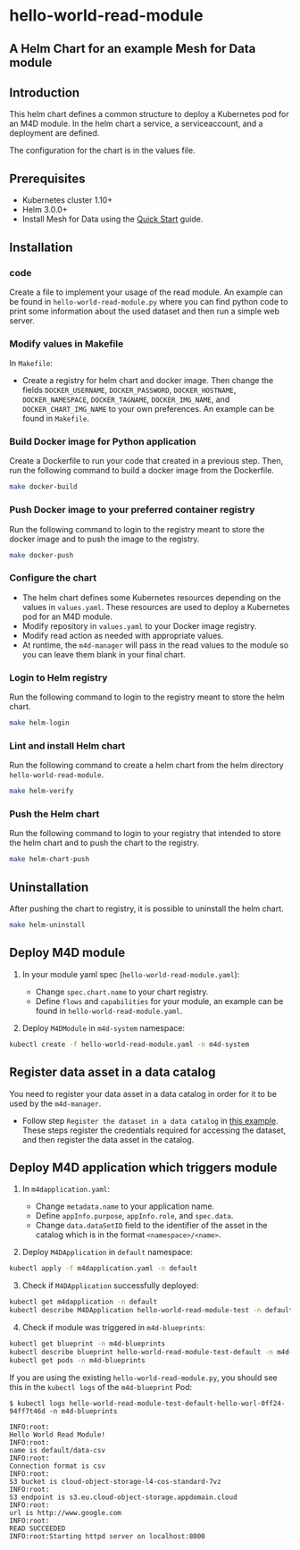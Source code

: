 # hello-world-read-module

## A Helm Chart for an example Mesh for Data module

## Introduction

This helm chart defines a common structure to deploy a Kubernetes pod for an M4D module.
In the helm chart a service, a serviceaccount, and a deployment are defined.

The configuration for the chart is in the values file.

## Prerequisites

- Kubernetes cluster 1.10+
- Helm 3.0.0+
- Install Mesh for Data using the [Quick Start]() guide.

## Installation

### code
Create a file to implement your usage of the read module. An example can be found in `hello-world-read-module.py` where you can find python code to print 
some information about the used dataset and then run a simple web server.  

### Modify values in Makefile

In `Makefile`:
- Create a registry for helm chart and docker image. Then change the fields `DOCKER_USERNAME`, `DOCKER_PASSWORD`, `DOCKER_HOSTNAME`, `DOCKER_NAMESPACE`, `DOCKER_TAGNAME`, `DOCKER_IMG_NAME`, and `DOCKER_CHART_IMG_NAME` to your own preferences. An example can be found in `Makefile`.

### Build Docker image for Python application

Create a Dockerfile to run your code that created in a previous step. Then, run the following command to build a docker image from the Dockerfile.

```bash
make docker-build
```

### Push Docker image to your preferred container registry

Run the following command to login to the registry meant to store the docker image and to push the image to the registry.

```bash
make docker-push
```

### Configure the chart
- The helm chart defines some Kubernetes resources depending on the values in `values.yaml`. These resources are used to deploy a Kubernetes pod for an M4D module.
- Modify repository in `values.yaml` to your Docker image registry. 
- Modify read action as needed with appropriate values.
- At runtime, the `m4d-manager` will pass in the read values to the module so you can leave them blank in your final chart. 

### Login to Helm registry

Run the following command to login to the registry meant to store the helm chart.

```bash
make helm-login
```

### Lint and install Helm chart

Run the following command to create a helm chart from the helm directory `hello-world-read-module`.

```bash
make helm-verify
```

### Push the Helm chart

Run the following command to login to your registry that intended to store the helm chart and to push the chart to the registry.

```bash
make helm-chart-push
```

## Uninstallation

After pushing the chart to registry, it is possible to uninstall the helm chart.

```bash
make helm-uninstall
```

## Deploy M4D module
1. In your module yaml spec (`hello-world-read-module.yaml`):
    - Change `spec.chart.name` to your chart registry.
    - Define `flows` and `capabilities` for your module, an example can be found in `hello-world-read-module.yaml`. 

2. Deploy `M4DModule` in `m4d-system` namespace:
```bash
kubectl create -f hello-world-read-module.yaml -n m4d-system
```

## Register data asset in a data catalog

You need to register your data asset in a data catalog in order for it to be used by the `m4d-manager`.

- Follow step `Register the dataset in a data catalog` in [this example](). These steps register the credentials required for accessing the dataset, and then register the data asset in the catalog.


## Deploy M4D application which triggers module
1. In `m4dapplication.yaml`:
    - Change `metadata.name` to your application name.
    - Define `appInfo.purpose`, `appInfo.role`, and `spec.data`.
    - Change `data.dataSetID` field to the identifier of the asset in the catalog which is in the format `<namespace>/<name>`.
 
2.  Deploy `M4DApplication` in `default` namespace:
```bash
kubectl apply -f m4dapplication.yaml -n default
```
3.  Check if `M4DApplication` successfully deployed:
```bash
kubectl get m4dapplication -n default
kubectl describe M4DApplication hello-world-read-module-test -n default
```

4.  Check if module was triggered in `m4d-blueprints`:
```bash
kubectl get blueprint -n m4d-blueprints
kubectl describe blueprint hello-world-read-module-test-default -n m4d-blueprints
kubectl get pods -n m4d-blueprints
```
If you are using the existing `hello-world-read-module.py`, you should see this in the `kubectl logs` of the `m4d-blueprint` Pod:
```
$ kubectl logs hello-world-read-module-test-default-hello-worl-0ff24-94ff7t46d -n m4d-blueprints

INFO:root:
Hello World Read Module!
INFO:root:
name is default/data-csv
INFO:root:
Connection format is csv
INFO:root:
S3 bucket is cloud-object-storage-l4-cos-standard-7vz
INFO:root:
S3 endpoint is s3.eu.cloud-object-storage.appdomain.cloud
INFO:root:
url is http://www.google.com
INFO:root:
READ SUCCEEDED
INFO:root:Starting httpd server on localhost:8000
```

